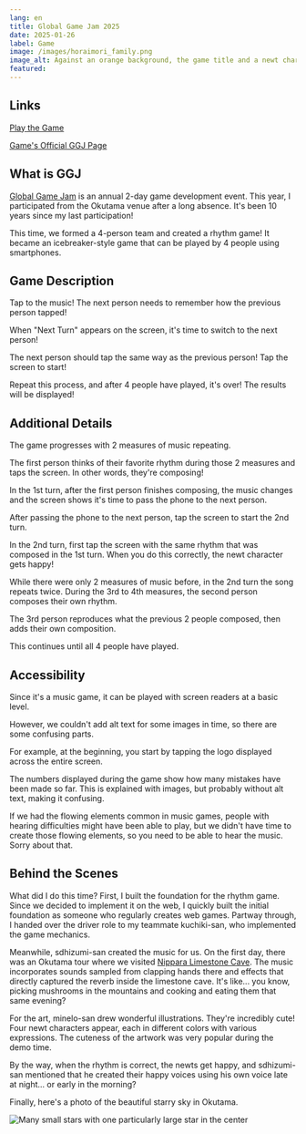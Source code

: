 ```yaml
---
lang: en
title: Global Game Jam 2025
date: 2025-01-26
label: Game
image: /images/horaimori_family.png
image_alt: Against an orange background, the game title and a newt character with a wide open mouth are displayed. Purple in the upper left, teal in the lower left, green in the center, and red on the right.
featured:
---
```


## Links
[Play the Game](https://nyanchangames.com/ggj2025okutama/)

[Game's Official GGJ Page](https://globalgamejam.org/games/2025/horaimorinokasoku-olm-family-2)

## What is GGJ

[Global Game Jam](https://ggj.igda.jp/) is an annual 2-day game development event. This year, I participated from the Okutama venue after a long absence. It's been 10 years since my last participation!

This time, we formed a 4-person team and created a rhythm game! It became an icebreaker-style game that can be played by 4 people using smartphones.

## Game Description

Tap to the music! The next person needs to remember how the previous person tapped!

When "Next Turn" appears on the screen, it's time to switch to the next person!

The next person should tap the same way as the previous person! Tap the screen to start!

Repeat this process, and after 4 people have played, it's over! The results will be displayed!

## Additional Details

The game progresses with 2 measures of music repeating.

The first person thinks of their favorite rhythm during those 2 measures and taps the screen. In other words, they're composing!

In the 1st turn, after the first person finishes composing, the music changes and the screen shows it's time to pass the phone to the next person.

After passing the phone to the next person, tap the screen to start the 2nd turn.

In the 2nd turn, first tap the screen with the same rhythm that was composed in the 1st turn. When you do this correctly, the newt character gets happy!

While there were only 2 measures of music before, in the 2nd turn the song repeats twice. During the 3rd to 4th measures, the second person composes their own rhythm.

The 3rd person reproduces what the previous 2 people composed, then adds their own composition.

This continues until all 4 people have played.

## Accessibility

Since it's a music game, it can be played with screen readers at a basic level.

However, we couldn't add alt text for some images in time, so there are some confusing parts.

For example, at the beginning, you start by tapping the logo displayed across the entire screen.

The numbers displayed during the game show how many mistakes have been made so far. This is explained with images, but probably without alt text, making it confusing.

If we had the flowing elements common in music games, people with hearing difficulties might have been able to play, but we didn't have time to create those flowing elements, so you need to be able to hear the music. Sorry about that.

## Behind the Scenes

What did I do this time? First, I built the foundation for the rhythm game. Since we decided to implement it on the web, I quickly built the initial foundation as someone who regularly creates web games. Partway through, I handed over the driver role to my teammate kuchiki-san, who implemented the game mechanics.

Meanwhile, sdhizumi-san created the music for us. On the first day, there was an Okutama tour where we visited [Nippara Limestone Cave](https://shonyudokyokai.com/spot-list/nippara/). The music incorporates sounds sampled from clapping hands there and effects that directly captured the reverb inside the limestone cave. It's like... you know, picking mushrooms in the mountains and cooking and eating them that same evening?

For the art, minelo-san drew wonderful illustrations. They're incredibly cute! Four newt characters appear, each in different colors with various expressions. The cuteness of the artwork was very popular during the demo time.

By the way, when the rhythm is correct, the newts get happy, and sdhizumi-san mentioned that he created their happy voices using his own voice late at night... or early in the morning?

Finally, here's a photo of the beautiful starry sky in Okutama.

![Many small stars with one particularly large star in the center]({{site.baseurl}}/images/okutama_sky.JPG#wide)
